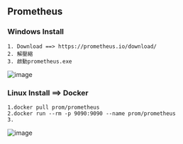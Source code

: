 ## Prometheus 

### Windows Install 
```
1. Download ==> https://prometheus.io/download/
2. 解壓縮
3. 啟動prometheus.exe
```
![image](https://user-images.githubusercontent.com/55253641/113239359-2e785d80-92dd-11eb-81f1-a9cecc03f3b9.png)

### Linux Install ==> Docker
```
1.docker pull prom/prometheus
2.docker run --rm -p 9090:9090 --name prom/prometheus
3.
```
![image](https://user-images.githubusercontent.com/55253641/113239102-9bd7be80-92dc-11eb-9b8d-e3f359c3525d.png)
